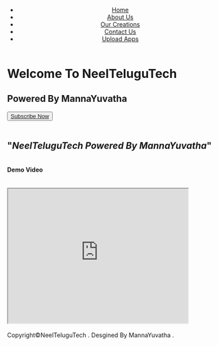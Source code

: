 ﻿
<head>
<title>NeelTeluguTech</title>
</head>
<link rel="stylesheet" type="text/css" href="style.css" media="all">

<header>
<hgroup>
<nav>
<ul>
<li><a href="demoweb.html">Home</a></li>
<li><a href="about.html">About Us</a></li>
<li><a href="partners.html">Our Creations</a></li>
<li><a href="form.html">Contact Us</a></li>
<li><a href="uploader.html">Upload Apps</a></li>
</ul>
</nav>
</hgroup>
</header>
<body>
<h1>Welcome To NeelTeluguTech</h1>
<h2>Powered By MannaYuvatha</h2>
<button><a href="https://www.youtube.com/channel/UCrFcMhBZqQWAlWLWTIyH5-A">Subscribe Now</a></button><br/><br/>
<section>
  <h2>"<i>NeelTeluguTech Powered By MannaYuvatha</i>"</h2><br/>
<b>Demo Video</b><br/><br/><br/>
 <iframe width="420" height="315"
src="https://www.youtube.com/embed/Ug4LYLfq9Q8">
</iframe><br/><br/> 
</section>
<footer>
<credit>Copyright©NeelTeluguTech . Desgined By MannaYuvatha .</credit>
</footer>
</body>
